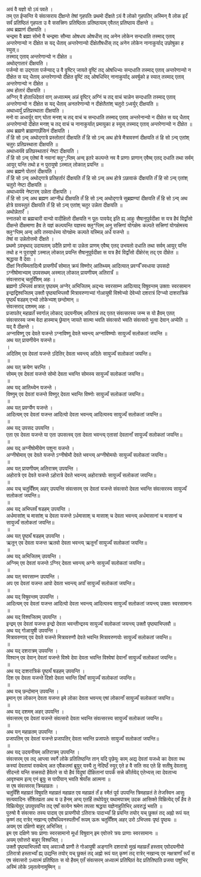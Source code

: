 
अयं वै यज्ञो यो ऽयं पवते ।  
तम् एत ईप्सन्ति ये संवत्सराय दीक्षन्ते तेषां गृहपतिः प्रथमो दीक्षते ऽयं वै लोको गृहपतिर् अस्मिन् वै लोक इदँ सर्वं प्रतिष्ठितं गृहपता उ वै ससत्त्रिणः प्रतिष्ठिताः प्रतिष्ठायाम् एवैतत् प्रतिष्ठाय दीक्षन्ते ॥  
अथ ब्रह्माणं दीक्षयति ।  
चन्द्रमा वै ब्रह्मा सोमो वै चन्द्रमाः सौम्या ओषधय ओषधीस् तद् अनेन लोकेन सन्दधाति तस्माद् एताव् अन्तरेणान्यो न दीक्षेत स यद् धैताव् अन्तरेणान्यो दीक्षेतौषधीस् तद् अनेन लोकेन नानाकुर्याद् उछोषुका ह स्युस्॥  
तस्माद् एताव् अन्तरेणान्यो न दीक्षेत ॥  
अथोद्गातारं दीक्षयति ।  
पर्जन्यो वा उद्गाता पर्जन्याद् उ वै वॄष्टिर् जायते वॄष्टिं तद् ओषधिभ्यः सन्दधाति तस्माद् एताव् अन्तरेणान्यो न दीक्षेत स यद् धैताव् अन्तरेणान्यो दीक्षेत वॄष्टिं तद् ओषधिभिर् नानाकुर्याद् अवर्षुको ह स्यात् तस्माद् एताव् अन्तरेणान्यो न दीक्षेत ॥  
अथ होतारं दीक्षयति ।  
अग्निर् वै होताधिदेवतं वाग् अध्यात्मम् अन्नं वॄष्टिर् अग्निं च तद् वाचं चान्नेन सन्दधाति तस्माद् एताव् अन्तरेणान्यो न दीक्षेत स यद् धैताव् अनतरेणान्यो न दीक्षेतैतांश् चतुरो ऽध्वर्युर् दीक्षयति ॥  
अथाध्वर्युं प्रतिप्रस्थाता दीक्षयति ।  
मनो वा अध्वर्युर् वाग् घोता मनश् च तद् वाचं च सन्दधाति तस्माद् एताव् अन्तरेनान्यो न दीक्षेत स यद् धैताव् अन्तरेणान्यो दीक्षेत मनश् च तद् वाचं च नानाकुर्यात् प्रमायुका ह स्युस् तस्माद् एताव् अन्तरेणान्यो न दीक्षेत ॥  
अथ ब्रह्मणे ब्राह्मणाछँसिनं दीक्षयति ।  
तँ हि सो ऽन्व् अथोद्गात्रे प्रस्तोतारं दीक्षयति तँ हि सो ऽन्व् अथ होत्रे मैत्रावरुणं दीक्षयति तं हि सो ऽन्व् एतांश् चतुरः प्रतिप्रस्थाता दीक्षयति ॥  
अथाध्वर्यवे प्रतिप्रस्थातारं नेष्टा दीक्षयति ।  
तँ हि सो ऽन्व् एतेषां वै नवानां क्ल्̥^;प्तिम् अन्व् इतरे कल्पन्ते नव वै प्राणाः प्राणान् एवैष्व् एतद् दधाति तथा सर्वम् आयुर् यन्ति तथो ह न पुरायुषो ऽस्माल् लोकात् प्रयन्ति ॥  
अथ ब्रह्मणे पोतारं दीक्षयति ।  
तँ हि सो ऽन्व् अथोद्गात्रे प्रतिहर्तारं दीक्षयति तँ हि सो ऽन्व् अथ होत्रे ऽछावाकं दीक्षयति तँ हि सो ऽन्व् एतांश् चतुरो नेष्टा दीक्षयति ॥  
अथाध्वर्यवे नेष्टारम् उन्नेता दीक्षयति ।  
तँ हि सो ऽन्व् अथ ब्रह्मण आग्नीध्रं दीक्षयति तँ हि सो ऽन्व् अथोद्गात्रे सुब्रह्मण्यां दीक्षयति तँ हि सो ऽन्व् अथ होत्रे ग्रावस्तुतं दीक्षयति तँ हि सो ऽन्व् एतांश् चतुर उन्नेता दीक्षयति ॥  
अथोन्नेतारँ ।  
स्नातको वा ब्रह्मचारी वान्यो वादीक्षितो दीक्षयति न पूतः पावयेद् इति ह्य् आहुः सैषानुपूर्वदीक्षा स यत्र हैवं विद्वाँसो दीक्षन्ते दीक्षमाणा हैव ते यज्ञं कल्पयन्ति यज्ञस्य क्ल्̥^प्तिम् अनु सत्त्रिणां योगक्षेमः कल्पते सत्त्रिणां योगक्षेमस्य क्ल्̥^प्तिम् अन्व् अपि तस्यार्धस्य योगक्षेमः कल्पते यस्मिन्न् अर्धे यजन्ते ॥  
तेषां वा उन्नेतोत्तमो दीक्षते ।  
प्रथमो ऽवभृथाद् उदायताम् उदैति प्राणो वा उन्नेता प्राणम् एवैष्व् एतद् उभयतो दधाति तथा सर्वम् आयुर् यन्ति तथो ह न पुरायुषो ऽस्माल् लोकात् प्रयन्ति सैषानुपूर्वदीक्षा स यत्र हैवं विद्वाँसो दीक्षेरंस् तद् एव दीक्षेत ॥  
श्रद्धाया वै देवाः ।  
दीक्षां निरमिमतादित्यै प्रायणीयँ सोमात् क्रयं विष्णोर् आतिथ्यम् आदित्यात् प्रवर्ग्यँ स्वधाया उपसदो ऽग्नीषोमाभ्याम् उपवसथम् अस्माल् लोकात् प्रायणीयम् अतिरात्रँ ॥  
संवत्सराच् चतुर्विँशम् अहः ।  
ब्रह्मणो ऽभिप्लवं क्षत्रात् पृष्ठ्यम् अग्नेर् अभिजितम् अद्भ्यः स्वरसाम्न आदित्याद् विषुवन्तम् उक्ताः स्वरसामान इन्द्राद्विश्वजितम् उक्तौ पृष्ठ्याभिप्लवौ मित्रावरुणाभ्यां गोआयुषी विश्वेभ्यो देवेभ्यो दशरात्रं दिग्भ्यो दाशरात्रिकं पॄष्ठ्यँ षडहम् एभ्यो लोकेभ्यश् छन्दोमान् ॥  
संवत्सराद् दशमम् अहः ।  
प्रजापतेर् महाव्रतँ स्वर्गाल् लोकाद् उदयनीयम् अतिरात्रं तद् एतत् संवत्सरस्य जन्म स यो हैवम् एतत् संवत्सरस्य जन्म वेदा हास्माच् छ्रेयान् जायते सात्मा भवति संवत्सरो भवति संवत्सरो भूत्वा देवान् अप्येति ॥  
यद् वै दीक्षन्ते ।  
अग्नाविष्णू एव देवते यजन्ते ऽग्नाविष्णू देवते भवन्त्य् अग्नाविष्ण्वोः सायुज्यँ सलोकतां जयन्ति ॥  
अथ यत् प्रायणीयेन यजन्ते॥  
।  
अदितिम् एव देवतां यजन्ते ऽदितिर् देवता भवन्त्य् अदितेः सायुज्यँ सलोकतां जयन्ति॥  
॥  
अथ यत् क्रयेण चरन्ति ।  
सोमम् एव देवतां यजन्ते सोमो देवता भवन्ति सोमस्य सायुज्यँ सलोकतां जयन्ति॥  
॥  
अथ यद् आतिथ्येन यजन्ते ।  
विष्णुम् एव देवतां यजन्ते विष्णुर् देवता भवन्ति विष्णोः सायुज्यँ सलोकतां जयन्ति॥  
॥  
अथ यत् प्रवर्ग्येण यजन्ते ।  
आदित्यम् एव देवतां यजन्त आदित्यो देवता भवन्त्य् आदित्यस्य सायुज्यँ सलोकतां जयन्ति॥  
॥  
अथ यद् उपसद उपयन्ति ।  
एता एव देवता यजन्ते या एता उपसत्स्व् एता देवता भवन्त्य् एतासां देवतानाँ सायुज्यँ सलोकतां जयन्ति॥  
॥  
अथ यद् अग्नीषोमीयेण पशुना यजन्ते ।  
अग्नीषोमाव् एव देवते यजन्ते ऽग्नीषोमौ देवते भवन्त्य् अग्नीषोमयोः सायुज्यँ सलोकतां जयन्ति॥  
॥  
अथ यत् प्रायणीयम् अतिरात्रम् उपयन्ति ।  
अहोरात्रे एव देवते यजन्ते ऽहोरात्रे देवते भवन्त्य् अहोरात्रयोः सायुज्यँ सलोकतां जयन्ति॥  
॥  
अथ यच् चतुर्विँशम् अहर् उपयन्ति संवत्सरम् एव देवतां यजन्ते संवत्सरो देवता भवन्ति संवत्सरस्य सायुज्यँ सलोकतां जयन्ति॥  
॥  
अथ यद् अभिप्लवँ षडहम् उपयन्ति ।  
अर्धमासांश् च मासांश् च देवता यजन्ते ऽर्धमासाश् च मासाश् च देवता भवन्त्य् अर्धमासानां च मासानां च सायुज्यँ सलोकतां जयन्ति॥  
॥  
अथ यत् पॄष्ठ्यँ षडहम् उपयन्ति ।  
ऋतून् एव देवता यजन्त ऋतवो देवता भवन्त्य् ऋतूनाँ सायुज्यँ सलोकतां जयन्ति॥  
॥  
अथ यद् अभिजितम् उपयन्ति ।  
अग्निम् एव देवतां यजन्ते ऽग्निर् देवता भवन्त्य् अग्नेः सायुज्यँ सलोकतां जयन्ति॥  
॥  
अथ यत् स्वरसाम्न उपयन्ति ।  
अप एव देवतां यजन्त आपो देवता भवन्त्य् अपाँ सायुज्यँ सलोकतां जयन्ति॥  
॥  
अथ यद् विषुवन्तम् उपयन्ति ।  
आदित्यम् एव देवतां यजन्त आदित्यो देवता भवन्त्य् आदित्यस्य सायुज्यँ सलोकतां जयन्त्य् उक्ताः स्वरसामानः ॥  
अथ यद् विश्वजितम् उपयन्ति ।  
इन्द्रम् एव देवतां यजन्त इन्द्रो देवता भवन्तीन्द्रस्य सायुज्यँ सलोकतां जयन्त्य् उक्तौ पृष्ठ्याभिप्लवौ ॥  
अथ यद् गोआयुषी उपयन्ति ।  
मित्रावरुणाव् एव देवते यजन्ते मित्रावरुणौ देवते भवन्ति मित्रावरुणयोः सायुज्यँ सलोकतां जयन्ति॥  
॥  
अथ यद् दशरात्रम् उपयन्ति ।  
विश्वान् एव देवान् देवतां यजन्ते विश्वे देवा देवता भवन्ति विश्वेषां देवानाँ सायुज्यँ सलोकतां जयन्ति॥  
॥  
अथ यद् दाशरात्रिकं पॄष्ठ्यँ षडहम् उपयन्ति ।  
दिश एव देवता यजन्ते दिशो देवता भवन्ति दिषाँ सायुज्यँ सलोकतां जयन्ति॥  
॥  
अथ यच् छन्दोमान् उपयन्ति ।  
इमान् एव लोकान् देवता यजन्त इमे लोका देवता भवन्त्य् एषां लोकानाँ सायुज्यँ सलोकतां जयन्ति॥  
॥  
अथ यद् दशमम् अहर् उपयन्ति ।  
संवत्सरम् एव देवतां यजन्ते संवत्सरो देवता भवन्ति संवत्सरस्य सायुज्यँ सलोकतां जयन्ति॥  
॥  
अथ यन् महाव्रतम् उपयन्ति ।  
प्रजापतिम् एव देवतां यजन्ते प्रजापतिर् देवता भवन्ति प्रजापतेः सायुज्यँ सलोकतां जयन्ति॥  
॥  
अथ यद् उदयनीयम् अतिरात्रम् उपयन्ति ।  
संवत्सरम् एव तद् आप्त्वा स्वर्गे लोके प्रतितिष्ठन्ति तान् यदि पृछेयुः काम् अद्य देवतां यजध्वे का देवता स्थ कस्यां देवतायां वसथेत्य् अत एवैकतमां ब्रूयुर् यस्यै तु नेदिष्ठँ स्युर् एते ह वै सति सद एते हि सतीषु देवतासु सीदन्तो यन्ति सत्त्रसदो हैवेतरे स यो हैवं विदुषां दीक्षितानां पापकँ सत्त्रे कीर्तयेद् एतेभ्यस् त्वा देवताभ्य आवृश्चाम इत्य् एनं ब्रूयुः स पापीयान् भवति श्रेयाँस आत्मना ॥  
स एष संवत्सरस् त्रिमहाव्रतः ।  
चतुर्विँशे महाव्रतं विषुवति महाव्रतं महाव्रत एव महाव्रतं तँ ह स्मैतं पूर्व उपयन्ति त्रिमहाव्रतं ते तेजस्विन आसुः सत्यवादिनः सँशितव्रता अथ य उ हैनम् अप्य् एतर्हि तथोपेयुर् यथामपात्रम् उदक आसिक्ते विम्रित्येद् एवँ हैव ते विम्रित्येयुर् उपयुपयन्ति तद् एषाँ सत्येन श्रमेण तपसा श्रद्धया यज्ञेनाहुतिभिर् अवरुद्धं भवति ॥  
पुरुषो वै संवत्सरः तस्य पादाव् एव प्रायणीयो ऽतिरात्रः पादाभ्याँ हि प्रयन्ति तयोर् यच् छुक्लं तद् अह्नो रूपं यत् कृष्णं तद् रात्रेर् नखान्य् एवौषधिवनस्पतीनाँ रूपम् ऊरू चतुर्विँशम् अहर् उरो ऽभिप्लवः पृष्ठं पॄष्ठ्यः ॥  
अयम् एव दक्षिणो बाहुर् अभिजित् ।  
इम एव दक्षिणे त्रयः प्राणाः स्वरसामानो मूर्धा विषुवान् इम एवोत्तरे त्रयः प्राणाः स्वरसामानः ॥  
अयम् एवोत्तरो बाहुर् विश्वजित् ।  
उक्तौ पृष्ठ्याभिप्लवौ याव् अवाञ्चौ प्राणौ ते गोआयुषी अङ्गानि दशरात्रो मुखं महाव्रतँ हस्ताव् एवोदयनीयो ऽतिरात्रो हस्ताभ्याँ ह्य् उद्यन्ति तयोर् यच् छुक्लं तद् अह्नो रूपं यत् कृष्णं तद् रात्रेर् नखान्य् एव नक्षत्राणाँ रूपँ स एष संवत्सरो ऽध्यात्मं प्रतिष्ठितः स यो हैवम् एतँ संवत्सरम् अध्यात्मं प्रतिष्ठितं वेद प्रतितिष्ठति प्रजया पशुभिर् अस्मिं लोके ऽमृतत्वेनामुष्मिन् ॥  
